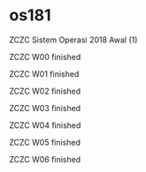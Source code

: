 # os181
ZCZC Sistem Operasi 2018 Awal (1)

ZCZC W00 finished

ZCZC W01 finished

ZCZC W02 finished

ZCZC W03 finished

ZCZC W04 finished

ZCZC W05 finished

ZCZC W06 finished
